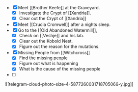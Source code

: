 
- [x] Meet [[Brother Keefe]] at the Graveyard.
	- [x] Investigate the Crypt of [[Xandria]].
	- [x] Clear out the Crypt of [[Xandria]]

- [x] Meet [[Crucia Cromwell]] after a nights sleep.
- [x] Go to the [[Old Abandoned Watermill]], 
	- [x] Check on [[Veshje]] and his lab.
	- [x] Clear out the Kobold Nest.
	- [x] Figure out the reason for the mutations.

- [x]  Missing People from [[Witchcross]]
	- [x] Find the missing people
	- [x] Figure out what is happening
	- [x] What is the cause of the missing people
 
- [ ] 
![[telegram-cloud-photo-size-4-5877260031718705066-y.jpg]]